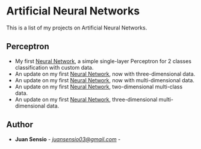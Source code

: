 # Artificial Neural Networks
This is a list of my projects on Artificial Neural Networks.

## Perceptron

- My first [Neural Network](https://github.com/JuanSensio/AIprojects/blob/master/ANN/perceptron/per2d2c.ipynb), a simple single-layer 
Perceptron for 2 classes classification with custom data.
- An update on my first [Neural Network](https://github.com/JuanSensio/AIprojects/blob/master/ANN/perceptron/per3d2c.ipynb), now with three-dimensional data.
- An update on my first [Neural Network](https://github.com/JuanSensio/AIprojects/blob/master/ANN/perceptron/per2c.ipynb), now with multi-dimensional data.
- An update on my first [Neural Network](https://github.com/JuanSensio/AIprojects/blob/master/ANN/perceptron/per2d.ipynb), two-dimensional multi-class data.
- An update on my first [Neural Network](https://github.com/JuanSensio/AIprojects/blob/master/ANN/perceptron/per3d.ipynb), three-dimensional multi-dimensional data.


## Author

* **Juan Sensio** - *juansensio03@gmail.com* -
